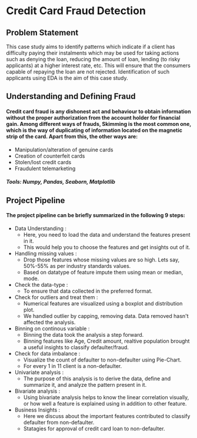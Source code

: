 # Credit Card Fraud Detection
## Problem Statement
This case study aims to identify patterns which indicate if a client has difficulty paying their instalments which may be used for taking actions such as denying the loan, reducing the amount of loan, lending (to risky applicants) at a higher interest rate, etc. This will ensure that the consumers capable of repaying the loan are not rejected. Identification of such applicants using EDA is the aim of this case study.

## Understanding and Defining Fraud
   #### Credit card fraud is any dishonest act and behaviour to obtain information without the proper authorization from the account holder for financial gain. Among different ways of frauds, Skimming is the most common one, which is the way of duplicating of information located on the magnetic strip of the card. Apart from this, the other ways are:
   - Manipulation/alteration of genuine cards
   - Creation of counterfeit cards
   - Stolen/lost credit cards
   - Fraudulent telemarketing
 
 #### _Tools: Numpy, Pandas, Seaborn, Matplotlib_
 
## Project Pipeline
#### The project pipeline can be briefly summarized in the following 9 steps:
 - Data Understanding :
     - Here, you need to load the data and understand the features present in it. 
     - This would help you to choose the features and get insights out of it.
 - Handling missing values :
     - Drop those features whose missing values are so high. Lets say, 50%-55% as per industry standards values.
     - Based on datatype of feature impute them using mean or median, mode. 
 - Check the data-type : 
     - To ensure that data collected in the preferred format.
 - Check for outliers and treat them : 
     - Numerical features are visualized using a boxplot and distribution plot.
     - We handled outlier by capping, removing data. Data removed hasn't affected the analysis.
 - Binning on continous variable : 
     - Binning the data took the analysis a step forward. 
     - Binning features like Age, Credit amount, realtive population brought a useful insights to classify defaulter/fraud.
 - Check for data imbalance : 
    - Visualize the count of defaulter to non-defaulter using Pie-Chart.
    - For every 1 in 11 client is a non-defaulter.
 - Univariate analysis : 
    - The purpose of this analysis is to derive the data, define and summarize it, and analyze the pattern present in it.
 - Bivariate analysis : 
    - Using bivariate analysis helps to know the linear correlation visually, or how well a feature is explained using in addition to other feature.
 - Business Insights :
    - Here we discuss about the important features contributed to classify defaulter from non-defaulter.
    - Statagies for approval of credit card loan to non-defaulter.
